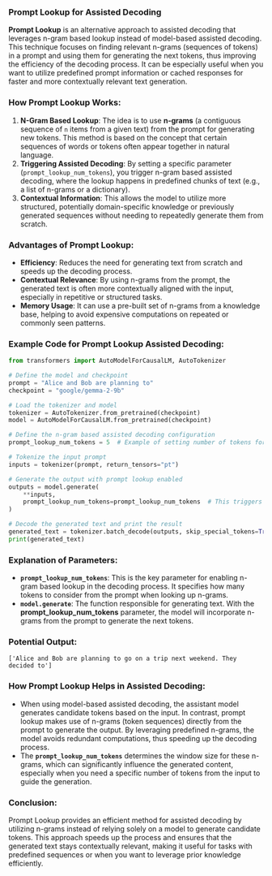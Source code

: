 ### **Prompt Lookup for Assisted Decoding**

**Prompt Lookup** is an alternative approach to assisted decoding that leverages n-gram based lookup instead of model-based assisted decoding. This technique focuses on finding relevant n-grams (sequences of tokens) in a prompt and using them for generating the next tokens, thus improving the efficiency of the decoding process. It can be especially useful when you want to utilize predefined prompt information or cached responses for faster and more contextually relevant text generation.

### **How Prompt Lookup Works:**
1. **N-Gram Based Lookup**: The idea is to use **n-grams** (a contiguous sequence of `n` items from a given text) from the prompt for generating new tokens. This method is based on the concept that certain sequences of words or tokens often appear together in natural language.
2. **Triggering Assisted Decoding**: By setting a specific parameter (`prompt_lookup_num_tokens`), you trigger n-gram based assisted decoding, where the lookup happens in predefined chunks of text (e.g., a list of n-grams or a dictionary).
3. **Contextual Information**: This allows the model to utilize more structured, potentially domain-specific knowledge or previously generated sequences without needing to repeatedly generate them from scratch.

### **Advantages of Prompt Lookup:**
- **Efficiency**: Reduces the need for generating text from scratch and speeds up the decoding process.
- **Contextual Relevance**: By using n-grams from the prompt, the generated text is often more contextually aligned with the input, especially in repetitive or structured tasks.
- **Memory Usage**: It can use a pre-built set of n-grams from a knowledge base, helping to avoid expensive computations on repeated or commonly seen patterns.

### **Example Code for Prompt Lookup Assisted Decoding:**

```python
from transformers import AutoModelForCausalLM, AutoTokenizer

# Define the model and checkpoint
prompt = "Alice and Bob are planning to"
checkpoint = "google/gemma-2-9b"

# Load the tokenizer and model
tokenizer = AutoTokenizer.from_pretrained(checkpoint)
model = AutoModelForCausalLM.from_pretrained(checkpoint)

# Define the n-gram based assisted decoding configuration
prompt_lookup_num_tokens = 5  # Example of setting number of tokens for n-gram lookup

# Tokenize the input prompt
inputs = tokenizer(prompt, return_tensors="pt")

# Generate the output with prompt lookup enabled
outputs = model.generate(
    **inputs,
    prompt_lookup_num_tokens=prompt_lookup_num_tokens  # This triggers n-gram based assisted decoding
)

# Decode the generated text and print the result
generated_text = tokenizer.batch_decode(outputs, skip_special_tokens=True)
print(generated_text)
```

### **Explanation of Parameters:**
- **`prompt_lookup_num_tokens`**: This is the key parameter for enabling n-gram based lookup in the decoding process. It specifies how many tokens to consider from the prompt when looking up n-grams.
- **`model.generate`**: The function responsible for generating text. With the **prompt_lookup_num_tokens** parameter, the model will incorporate n-grams from the prompt to generate the next tokens.

### **Potential Output:**
```plaintext
['Alice and Bob are planning to go on a trip next weekend. They decided to']
```

### **How Prompt Lookup Helps in Assisted Decoding:**
- When using model-based assisted decoding, the assistant model generates candidate tokens based on the input. In contrast, prompt lookup makes use of n-grams (token sequences) directly from the prompt to generate the output. By leveraging predefined n-grams, the model avoids redundant computations, thus speeding up the decoding process.
- The **`prompt_lookup_num_tokens`** determines the window size for these n-grams, which can significantly influence the generated content, especially when you need a specific number of tokens from the input to guide the generation.

### **Conclusion:**
Prompt Lookup provides an efficient method for assisted decoding by utilizing n-grams instead of relying solely on a model to generate candidate tokens. This approach speeds up the process and ensures that the generated text stays contextually relevant, making it useful for tasks with predefined sequences or when you want to leverage prior knowledge efficiently.